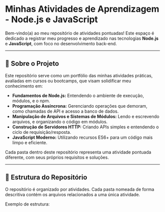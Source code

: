 # Minhas Atividades de Aprendizagem - Node.js e JavaScript

Bem-vindo(a) ao meu repositório de atividades pontuadas! Este espaço é dedicado a registrar meu progresso e aprendizado nas tecnologias **Node.js** e **JavaScript**, com foco no desenvolvimento back-end.

---

## 🚀 Sobre o Projeto

Este repositório serve como um portfólio das minhas atividades práticas, avaliadas em cursos ou bootcamps, que visam solidificar meu conhecimento em:

* **Fundamentos de Node.js:** Entendendo o ambiente de execução, módulos, e o npm.
* **Programação Assíncrona:** Gerenciando operações que demoram, como chamadas de API e acesso a banco de dados.
* **Manipulação de Arquivos e Sistemas de Módulos:** Lendo e escrevendo arquivos, e organizando o código em módulos.
* **Construção de Servidores HTTP:** Criando APIs simples e entendendo o ciclo de requisição/resposta.
* **JavaScript Moderno:** Utilizando recursos ES6+ para um código mais limpo e eficiente.

Cada pasta dentro deste repositório representa uma atividade pontuada diferente, com seus próprios requisitos e soluções.

---

## 📁 Estrutura do Repositório

O repositório é organizado por atividades. Cada pasta nomeada de forma descritiva contém os arquivos relacionados a uma única atividade.

Exemplo de estrutura:
